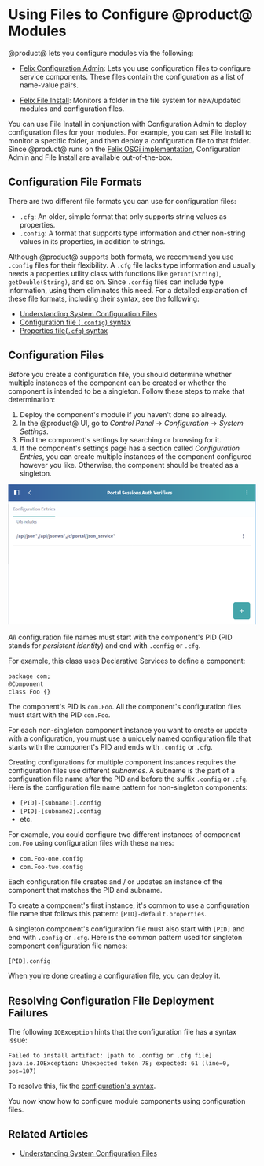 # Using Files to Configure @product@ Modules

@product@ lets you configure modules via the following: 

-   [Felix Configuration Admin](http://felix.apache.org/documentation/subprojects/apache-felix-config-admin.html): 
    Lets you use configuration files to configure service components. These 
    files contain the configuration as a list of name-value pairs. 

-   [Felix File Install](http://felix.apache.org/documentation/subprojects/apache-felix-file-install.html): 
    Monitors a folder in the file system for new/updated modules and 
    configuration files. 

You can use File Install in conjunction with Configuration Admin to deploy 
configuration files for your modules. For example, you can set File Install to 
monitor a specific folder, and then deploy a configuration file to that folder. 
Since @product@ runs on the 
[Felix OSGi implementation](http://felix.apache.org/), 
Configuration Admin and File Install are available out-of-the-box. 

## Configuration File Formats [](id=configuration-file-formats)

There are two different file formats you can use for configuration files: 

-   `.cfg`: An older, simple format that only supports string values as 
    properties. 
-   `.config`: A format that supports type information and other non-string 
    values in its properties, in addition to strings. 

Although @product@ supports both formats, we recommend you use `.config` files 
for their flexibility. A `.cfg` file lacks type information and usually needs a 
properties utility class with functions like `getInt(String)`, 
`getDouble(String)`, and so on. Since `.config` files can include type 
information, using them eliminates this need. For a detailed explanation of 
these file formats, including their syntax, see the following: 

-   [Understanding System Configuration Files](/discover/portal/-/knowledge_base/7-0/understanding-system-configuration-files)
-   [Configuration file (`.config`) syntax](https://sling.apache.org/documentation/bundles/configuration-installer-factory.html#configuration-files-config)
-   [Properties file(`.cfg`) syntax](https://sling.apache.org/documentation/bundles/configuration-installer-factory.html#property-files-cfg)

## Configuration Files [](id=configuration-files)

Before you create a configuration file, you should determine whether multiple
instances of the component can be created or whether the component is intended
to be a singleton. Follow these steps to make that determination:

1.  Deploy the component's module if you haven't done so already. 
2.  In the @product@ UI, go to *Control Panel* &rarr; *Configuration* &rarr;
    *System Settings*. 
3.  Find the component's settings by searching or browsing for it. 
4.  If the component's settings page has a section called *Configuration
    Entries*, you can create multiple instances of the component configured
    however you like. Otherwise, the component should be treated as a singleton.

![Figure 1.0: You can create multiple instances of components whose System Settings page has a *Configuration Entries* section.](../../images/system-settings-page-lists-configuration-entries.png)

*All* configuration file names must start with the component's PID (PID stands
for *persistent identity*) and end with `.config` or `.cfg`. 

For example, this class uses Declarative Services to define a component:

    package com;
    @Component
    class Foo {}

The component's PID is `com.Foo`. All the component's configuration files must
start with the PID `com.Foo`.

For each non-singleton component instance you want to create or update with a
configuration, you must use a uniquely named configuration file that starts with
the component's PID and ends with `.config` or `.cfg`. 

Creating configurations for multiple component instances requires the
configuration files use different *subnames*. A subname is the part of a
configuration file name after the PID and before the suffix `.config` or `.cfg`.
Here is the configuration file name pattern for non-singleton components:

-   `[PID]-[subname1].config`
-   `[PID]-[subname2].config`
-   etc. 

For example, you could configure two different instances of component `com.Foo`
using configuration files with these names:

-   `com.Foo-one.config`
-   `com.Foo-two.config`

Each configuration file creates and / or updates an instance of the component
that matches the PID and subname. 

To create a component's first instance, it's common to use a configuration file
name that follows this pattern: `[PID]-default.properties`. 

A singleton component's configuration file must also start with `[PID]` and end
with `.config` or `.cfg`. Here is the common pattern used for singleton
component configuration file names: 

    [PID].config

When you're done creating a configuration file, you can
[deploy](/discover/portal/-/knowledge_base/7-0/understanding-system-configuration-files#deploying-a-configuration-file)
it. 

## Resolving Configuration File Deployment Failures [](id=resolving-configuration-file-deployment-failures)

The following `IOException` hints that the configuration file has a syntax
issue: 

    Failed to install artifact: [path to .config or .cfg file]
    java.io.IOException: Unexpected token 78; expected: 61 (line=0, pos=107)

To resolve this, fix the [configuration's syntax](#configuration-file-formats). 

You now know how to configure module components using configuration files. 

## Related Articles [](id=related-articles)

-   [Understanding System Configuration Files](/discover/portal/-/knowledge_base/7-0/understanding-system-configuration-files)
